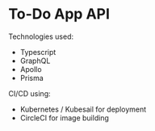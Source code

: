 # To-Do App API

Technologies used:

- Typescript
- GraphQL
- Apollo
- Prisma

CI/CD using:

- Kubernetes / Kubesail for deployment
- CircleCI for image building
